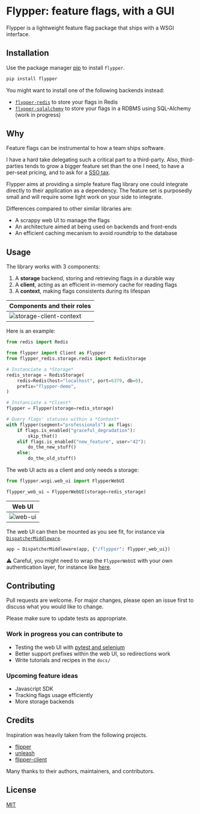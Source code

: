 # Flypper: feature flags, with a GUI

Flypper is a lightweight feature flag package that ships with a WSGI interface.

## Installation

Use the package manager [pip](https://pip.pypa.io/en/stable/) to install `flypper`.

```bash
pip install flypper
```

You might want to install one of the following backends instead:

* [`flypper-redis`](https://github.com/nicoolas25/flypper-redis) to store your flags in Redis
* [`flypper-sqlalchemy`](https://github.com/nicoolas25/flypper-sqlalchemy) to store your flags in a RDBMS using SQL-Alchemy (work in progress)

## Why

Feature flags can be instrumental to how a team ships software.

I have a hard take delegating such a critical part to a third-party.
Also, third-parties tends to grow a bigger feature set than the one I need,
to have a per-seat pricing, and to ask for a [SSO tax](https://sso.tax/).

Flypper aims at providing a simple feature flag library one could integrate
directly to their application as a dependency. The feature set is purposedly
small and will require some light work on your side to integrate.

Differences compared to other similar libraries are:

* A scrappy web UI to manage the flags
* An architecture aimed at being used on backends and front-ends
* An efficient caching mecanism to avoid roundtrip to the database

## Usage

The library works with 3 components:
1. A **storage** backend, storing and retrieving flags in a durable way
2. A **client**, acting as an efficient in-memory cache for reading flags
3. A **context**, making flags consistents during its lifespan

| Components and their roles |
|---|
| ![storage-client-context](https://user-images.githubusercontent.com/163953/138587140-e133ec12-6776-4bee-b80f-851eac7cb6a9.png) |

Here is an example:

```python
from redis import Redis

from flypper import Client as Flypper
from flypper_redis.storage.redis import RedisStorage

# Instanciate a *Storage*
redis_storage = RedisStorage(
    redis=Redis(host="localhost", port=6379, db=0),
    prefix="flypper-demo",
)

# Instanciate a *Client*
flypper = Flypper(storage=redis_storage)

# Query flags' statuses within a *Context*
with flypper(segment="professionals") as flags:
    if flags.is_enabled("graceful_degradation"):
        skip_that()
    elif flags.is_enabled("new_feature", user="42"):
        do_the_new_stuff()
    else:
        do_the_old_stuff()
```

The web UI acts as a client and only needs a storage:

```python
from flypper.wsgi.web_ui import FlypperWebUI

flypper_web_ui = FlypperWebUI(storage=redis_storage)
```

| Web UI |
|---|
| ![web-ui](https://user-images.githubusercontent.com/163953/138586961-d3cb5653-8713-4e3f-a60b-207bc5913a15.png) |

The web UI can then be mounted as you see fit,
for instance via [`DispatcherMiddleware`](https://werkzeug.palletsprojects.com/en/2.0.x/middleware/dispatcher/).

```python
app = DispatcherMiddleware(app, {"/flypper": flypper_web_ui})
```

⚠ Careful, you might need to wrap the `FlypperWebUI` with your own authentication layer,
for instance like [here](https://eddmann.com/posts/creating-a-basic-auth-wsgi-middleware-in-python/).

## Contributing

Pull requests are welcome. For major changes, please open an issue first to discuss what you would like to change.

Please make sure to update tests as appropriate.

### Work in progress you can contribute to

* Testing the web UI with [pytest and selenium](https://pytest-selenium.readthedocs.io/en/latest/user_guide.html)
* Better support prefixes within the web UI, so redirections work
* Write tutorials and recipes in the `docs/`

### Upcoming feature ideas

* Javascript SDK
* Tracking flags usage efficiently
* More storage backends

## Credits

Inspiration was heavily taken from the following projects.

* [flipper](https://github.com/jnunemaker/flipper)
* [unleash](https://github.com/Unleash/unleash)
* [flipper-client](https://github.com/carta/flipper-client)

Many thanks to their authors, maintainers, and contributors.

## License

[MIT](https://choosealicense.com/licenses/mit/)


